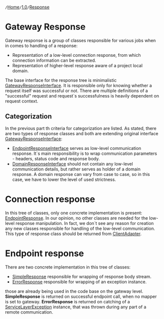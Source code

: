 `/`[Home](/service-layer)`/`[1.0](/service-layer/docs/1.0)`/`[Response](05-response.html)

# Gateway Response
Gateway response is a group of classes responsible for various jobs when in comes to handling of a response:
* Representation of a low-level connection response, from which connection information can be extracted.
* Representation of higher-level response aware of a project local domain.

The base interface for the response tree is minimalistic [GatewayResponseInterface](../../src/Response/GatewayResponseInterface.php).
It is responsible only for knowing whether a request itself was successful or not.
There are multiple definitions of a "successful" request and request`s successfulness is
heavily dependent on request context.
## Categorization
In the previous part th criteria for categorization are listed.
As stated, there are two types of response classes and both are extending original interface [GatewayResponseInterface](../../src/Response/GatewayResponseInterface.php):
* [EndpointResponseInterface](../../src/Response/Connection/EndpointResponseInterface.php) serves as low-level
communication response. It`s main responsibility is to wrap communication parameters - headers, status code and response body.
* [DomainResponseInterface](../../src/Response/Domain/DomainResponseInterface.php) should not contain
any low-level communication details, but rather serves as holder of a domain response. A domain response can vary
from case to case, so in this case, we have to lower the level of used strictness.
# Connection response
In this tree of classes, only one concrete implementation is present: [EndpointResponse](../../src/Response/Connection/EndpointResponse.php).
In our opinion, no other classes are needed for the low-level response manipulation. In fact, we don`t see
any reason for creation any new classes responsible for handling of the low-level communication. This type of response
class should be returned from [ClientAdapter](../../src/Adapter/AdapterInterface.php).
# Endpoint response
There are two concrete implementation in this tree of classes:
* [SimpleResponse](../../src/Response/Domain/SimpleResponse.php) responsible for wrapping of response body stream.
* [ErrorResponse](../../src/Response/Domain/ErrorResponse.php) responsible for wrapping of an exception instance.

those are already being used in the code base on the gateway level. **SimpleResponse** is returned on successful
endpoint call, when no mapper is set to gateway. **ErrorResponse** is returned on catching of 
a [ServiceLayerException](../../src/Exception/ServiceLayerException.php) instance, that was thrown during
any part of a remote communication.
